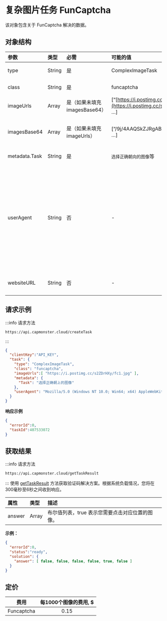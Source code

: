﻿---
sidebar_position: 9
sidebar_label: ComplexImageTask Funcaptcha
draft: true
---

# 复杂图片任务 FunCaptcha
该对象包含关于 FunCaptcha 解决的数据。

## **对象结构**

|**参数**|**类型**|**必需**|**可能的值**|**描述**|
| :- | :- | :- | :- | :- |
|type|String|是|ComplexImageTask|指定任务对象的类型。|
|class|String|是|funcaptcha|指定任务对象的类别。|
|imageUrls|Array|是（如果未填充 imagesBase64）|[“[https://i.postimg.cc/s2ZDrHXy/fc1.jpg](https://i.postimg.cc/s2ZDrHXy/fc1.jpg)”, …]|[单张图片](https://i.postimg.cc/s2ZDrHXy/fc1.jpg) （在数组中）|
|imagesBase64|Array|是（如果未填充 imageUrls）|[“/9j/4AAQSkZJRgABAQEAAAAAAAD…”, …]|[单张图片](https://i.postimg.cc/s2ZDrHXy/fc1.jpg) 以Base64格式 （在数组中）。|
|metadata.Task|String|是|`选择正确朝向的图像`等|任务文本（<u>英文</u>）。|
|userAgent|String|否|-|如果链接传递给了 imageUrls，上传图片时使用的浏览器用户代理。应该使用现代浏览器的用户代理，否则谷歌会返回一个错误，要求您更新浏览器。|
|websiteURL|String|否|-|解决验证码的页面的 URL。|

## **请求示例**
:::info 请求方法
```http
https://api.capmonster.cloud/createTask
```
:::

```json
{
  "clientKey":"API_KEY",
  "task": {
    "type": "ComplexImageTask",
    "class": "funcaptcha",
    "imageUrls":[ "https://i.postimg.cc/s2ZDrHXy/fc1.jpg" ],
    "metadata": {
      "Task": "选择正确朝上的图像"
    },
    "userAgent": "Mozilla/5.0 (Windows NT 10.0; Win64; x64) AppleWebKit/537.36 (KHTML, like Gecko) Chrome/103.0.0.0 Safari/537.36."
  }
}
```

**响应示例**
```json
{
  "errorId":0,
  "taskId":407533072
}
```

## **获取结果**
:::info 请求方法
```http
https://api.capmonster.cloud/getTaskResult
```
:::
使用 [getTaskResult](../api/methods/get-task-result.md) 方法获取验证码解决方案。根据系统负载情况，您将在300毫秒至6秒之间收到响应。

|**属性**|**类型**|**描述**|
| :- | :- | :- |
|answer|Array|布尔值列表，true 表示您需要点击对应位置的图像。|

**示例：**
```json
{
  "errorId":0,
  "status":"ready",
  "solution": {
    "answer": [ false, false, false, false, true, false ]
  }
}
```

## **定价**

|**费用**|**每1000个图像的费用, $**|
| :-: | :-: |
|Funcaptcha|0.15|

